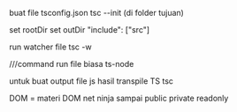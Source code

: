 buat file tsconfig.json
tsc --init (di folder tujuan)

set rootDir set outDir
"include": ["src"]

run watcher file
tsc -w

///command run file biasa
ts-node <nama file>

untuk buat output file js hasil transpile TS
tsc <nama file>

DOM = materi DOM net ninja sampai public private readonly
